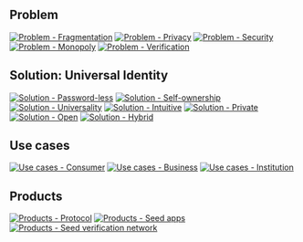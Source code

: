 ## **Problem**

[![Problem - Fragmentation][problem-fragment-tile]][problem-fragment-tile-click]
[![Problem - Privacy][problem-privacy-tile]][problem-privacy-tile-click]
[![Problem - Security][problem-security-tile]][problem-security-tile-click]
[![Problem - Monopoly][problem-monopoly-tile]][problem-monopoly-tile-click]
[![Problem - Verification][problem-verification-tile]][problem-verification-tile-click]

[problem-fragment-tile]: assets/images/main/problem-fragment-tile.png
[problem-fragment-tile-click]: ../idea#fragmentation
[problem-privacy-tile]: assets/images/main/problem-privacy-tile.png
[problem-privacy-tile-click]: ../idea.md#privacy
[problem-security-tile]: assets/images/main/problem-security-tile.png
[problem-security-tile-click]: /idea.md#security
[problem-monopoly-tile]: assets/images/main/problem-monopoly-tile.png
[problem-monopoly-tile-click]: /idea#monopoly
[problem-verification-tile]: assets/images/main/problem-verification-tile.png
[problem-verification-tile-click]: idea#monopoly

## **Solution: Universal Identity**

[![Solution - Password-less][solution-passwordless-tile]][solution-passwordless-tile-click]
[![Solution - Self-ownership][solution-self-own-tile]][solution-self-own-tile-click]
[![Solution - Universality][solution-universality-tile]][solution-universality-tile-click]
[![Solution - Intuitive][solution-intuitive-tile]][solution-intuitive-tile-click]
[![Solution - Private][solution-private-tile]][solution-private-tile-click]
[![Solution - Open][solution-open-tile]][solution-open-tile-click]
[![Solution - Hybrid][solution-hybrid-tile]][solution-hybrid-tile-click]

[solution-passwordless-tile]: assets/images/main/solution-passwordless-tile.png
[solution-passwordless-tile-click]: http://example.com
[solution-self-own-tile]: assets/images/main/solution-self-own-tile.png
[solution-self-own-tile-click]: http://example.com
[solution-universality-tile]: assets/images/main/solution-universality-tile.png
[solution-universality-tile-click]: http://example.com
[solution-intuitive-tile]: assets/images/main/solution-intuitive-tile.png
[solution-intuitive-tile-click]: http://example.com
[solution-private-tile]: assets/images/main/solution-private-tile.png
[solution-private-tile-click]: http://example.com
[solution-open-tile]: assets/images/main/solution-open-tile.png
[solution-open-tile-click]: http://example.com
[solution-hybrid-tile]: assets/images/main/solution-hybrid-tile.png
[solution-hybrid-tile-click]: http://example.com

## **Use cases**

[![Use cases - Consumer][use-cases-consumer-tile]][use-cases-consumer-tile-click]
[![Use cases - Business][use-cases-business-tile]][use-cases-business-tile-click]
[![Use cases - Institution][use-cases-institution-tile]][use-cases-institution-tile-click]

[use-cases-consumer-tile]: assets/images/main/use-cases-consumer-tile.png
[use-cases-consumer-tile-click]: http://example.com
[use-cases-business-tile]: assets/images/main/use-cases-business-tile.png
[use-cases-business-tile-click]: http://example.com
[use-cases-institution-tile]: assets/images/main/use-cases-institution-tile.png
[use-cases-institution-tile-click]: http://example.com

## **Products**

[![Products - Protocol][products-protocol-tile]][products-protocol-tile-click]
[![Products - Seed apps][products-seed-apps-tile]][products-seed-apps-tile-click]
[![Products - Seed verification network][products-verification-tile]][products-protocol-tile-click]

[products-protocol-tile]: assets/images/main/products-protocol-tile.png
[products-protocol-tile-click]: http://example.com
[products-seed-apps-tile]: assets/images/main/products-seed-apps-tile.png
[products-seed-apps-tile-click]: http://example.com
[products-verification-tile]: assets/images/main/products-verification-tile.png
[products-verification-tile-click]: http://example.com
